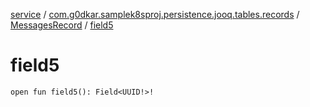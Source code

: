 [service](../../index.md) / [com.g0dkar.samplek8sproj.persistence.jooq.tables.records](../index.md) / [MessagesRecord](index.md) / [field5](./field5.md)

# field5

`open fun field5(): Field<UUID!>!`